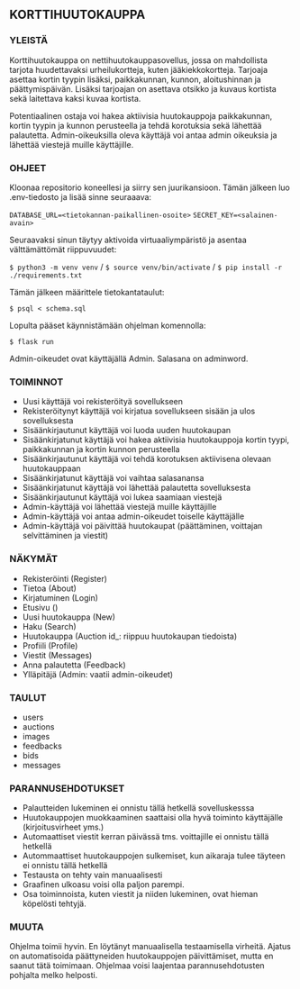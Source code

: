 <h2> KORTTIHUUTOKAUPPA </h2>

<h3> YLEISTÄ </h3>

Korttihuutokauppa on nettihuutokauppasovellus, jossa on mahdollista tarjota huudettavaksi urheilukortteja, kuten jääkiekkokortteja. Tarjoaja asettaa kortin tyypin lisäksi, paikkakunnan, kunnon, aloitushinnan ja päättymispäivän. Lisäksi tarjoajan on asettava otsikko ja kuvaus kortista sekä laitettava kaksi kuvaa kortista. 

Potentiaalinen ostaja voi hakea aktiivisia huutokauppoja paikkakunnan, kortin tyypin ja kunnon perusteella ja tehdä korotuksia sekä lähettää palautetta. Admin-oikeuksilla oleva käyttäjä voi antaa admin oikeuksia ja lähettää viestejä muille käyttäjille. 

<h3> OHJEET </h3>

Kloonaa repositorio koneellesi ja siirry sen juurikansioon. Tämän jälkeen luo .env-tiedosto ja lisää sinne seuraaava: 

`DATABASE_URL=<tietokannan-paikallinen-osoite>`
`SECRET_KEY=<salainen-avain>`

Seuraavaksi sinun täytyy aktivoida virtuaaliympäristö ja asentaa välttämättömät riippuvuudet:

`$ python3 -m venv venv` /
`$ source venv/bin/activate` /
`$ pip install -r ./requirements.txt`

Tämän jälkeen määrittele tietokantataulut:

`$ psql < schema.sql`

Lopulta pääset käynnistämään ohjelman komennolla:

`$ flask run`

Admin-oikeudet ovat käyttäjällä Admin. Salasana on adminword.

<h3> TOIMINNOT </h3>

 * Uusi käyttäjä voi rekisteröityä sovellukseen
 * Rekisteröitynyt käyttäjä voi kirjatua sovellukseen sisään ja ulos sovelluksesta
 * Sisäänkirjautunut käyttäjä voi luoda uuden huutokaupan
 * Sisäänkirjatunut käyttäjä voi hakea aktiivisia huutokauppoja kortin tyypi, paikkakunnan ja kortin kunnon perusteella
 * Sisäänkirjautunut käyttäjä voi tehdä korotuksen aktiivisena olevaan huutokauppaan
 * Sisäänkirjatunut käyttäjä voi vaihtaa salasanansa
 * Sisäänkirjatunut käyttäjä voi lähettää palautetta sovelluksesta
 * Sisäänkirjautunut käyttäjä voi lukea saamiaan viestejä
 * Admin-käyttäjä voi lähettää viestejä muille käyttäjille
 * Admin-käyttäjä voi antaa admin-oikeudet toiselle käyttäjälle
 * Admin-käyttäjä voi päivittää huutokaupat (päättäminen, voittajan selvittäminen ja viestit) 

<h3> NÄKYMÄT </h3>

 * Rekisteröinti (Register)
 * Tietoa (About)
 * Kirjatuminen (Login)
 * Etusivu ()
 * Uusi huutokauppa (New)
 * Haku (Search)
 * Huutokauppa (Auction id_: riippuu huutokaupan tiedoista)
 * Profiili (Profile)
 * Viestit (Messages)
 * Anna palautetta (Feedback)
 * Ylläpitäjä (Admin: vaatii admin-oikeudet)

<h3> TAULUT </h3>

 * users
 * auctions
 * images
 * feedbacks
 * bids
 * messages

<h3> PARANNUSEHDOTUKSET </h3>

 * Palautteiden lukeminen ei onnistu tällä hetkellä sovelluskesssa
 * Huutokauppojen muokkaaminen saattaisi olla hyvä toiminto käyttäjälle (kirjoitusvirheet yms.)
 * Automaattiset viestit kerran päivässä tms. voittajille ei onnistu tällä hetkellä
 * Autommaattiset huutokauppojen sulkemiset, kun aikaraja tulee täyteen ei onnistu tällä hetkellä
 * Testausta on tehty vain manuaalisesti
 * Graafinen ulkoasu voisi olla paljon parempi. 
 * Osa toiminnoista, kuten viestit ja niiden lukeminen, ovat hieman köpelösti tehtyjä.


<h3> MUUTA </h3>

Ohjelma toimii hyvin. En löytänyt manuaalisella testaamisella virheitä. Ajatus on automatisoida päättyneiden huutokauppojen päivittämiset, mutta en saanut tätä toimimaan. Ohjelmaa voisi laajentaa parannusehdotusten pohjalta melko helposti. 
